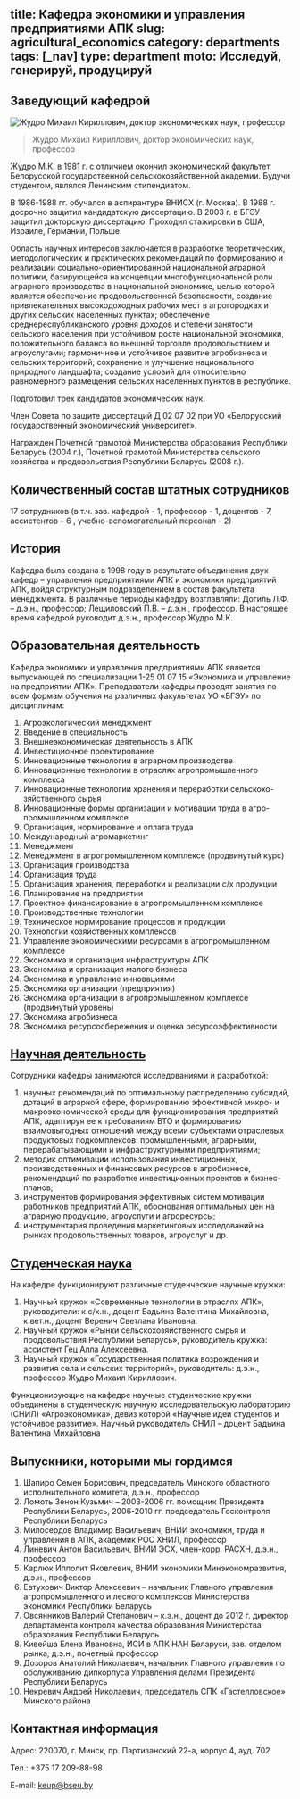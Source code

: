 title: Кафедра экономики и управления предприятиями АПК
slug: agricultural_economics
category: departments
tags: [_nav]
type: department
moto: Исследуй, генерируй, продуцируй
---

Заведующий кафедрой
-------------------

![Жудро Михаил Кириллович, доктор экономических наук, профессор](/img/content/depts/agricultural_economics.jpg)
>Жудро Михаил Кириллович,
 доктор экономических наук, профессор

Жудро М.К. в 1981 г. с отличием окончил экономический факультет Белорусской государственной сельскохозяйственной академии. Будучи студентом, являлся Ленинским стипендиатом.

В 1986-1988 гг. обучался в аспирантуре ВНИСХ (г. Москва). В 1988 г. досрочно защитил кандидатскую диссертацию. В 2003 г. в БГЭУ защитил докторскую диссертацию. Проходил стажировки в США, Израиле, Германии, Польше.

Область научных интересов заключается в разработке теоретических, методологических и практических рекомендаций по формированию и реализации социально-ориентированной национальной аграрной политики, базирующейся на концепции многофункциональной роли аграрного производства в национальной экономике, целью которой является обеспечение продовольственной безопасности, создание привлекательных высокодоходных рабочих мест в агрогородках и других сельских населенных пунктах; обеспечение среднереспубликанского уровня доходов и степени занятости сельского населения при устойчивом росте национальной экономики, положительного баланса во внешней торговле продовольствием и агроуслугами; гармоничное и устойчивое развитие агробизнеса и сельских территорий; сохранение и улучшение национального природного ландшафта; создание условий для относительно равномерного размещения сельских населенных пунктов в республике.

Подготовил трех кандидатов экономических наук.

Член Совета по защите диссертаций Д 02 07 02 при УО «Белорусский государственный экономический университет».

Награжден Почетной грамотой Министерства образования Республики Беларусь (2004 г.), Почетной грамотой Министерства сельского хозяйства и продовольствия Республики Беларусь (2008 г.).

Количественный состав штатных сотрудников
-----------------------------------------
17 сотрудников (в т.ч. зав. кафедрой - 1, профессор - 1, доцентов - 7,  ассистентов – 6 , учебно-вспомогательный персонал - 2)

История
-------

Кафедра была создана в 1998 году в результате объединения двух кафедр – управления предприятиями АПК и экономики предприятий АПК, войдя структурным подразделением в состав факультета менеджмента.
В различные периоды кафедру возглавляли: Догиль Л.Ф. – д.э.н., профессор; Лещиловский П.В. – д.э.н., профессор. В настоящее время кафедрой руководит д.э.н., профессор Жудро М.К.

Образовательная деятельность
----------------------------

Кафедра экономики и управления предприятиями АПК является выпускающей по специализации 1-25 01 07 15 «Экономика и управление на предприятии АПК». Преподаватели кафедры проводят занятия по всем формам обучения на различных факультетах УО «БГЭУ» по дисциплинам:<br>

1.	Агроэкологический менеджмент<br>
2.	Введение в специальность<br>
3.	Внешнеэкономическая деятельность в АПК<br>
4.	Инвестиционное проектирование<br>
5.	Инновационные технологии в аграрном производстве<br>
6.	Инновационные технологии в отраслях агропромышленного комплекса<br>
7.	Инновационные технологии хранения и переработки сельскохо-зяйственного сырья<br>
8.	Инновационные формы организации и мотивации труда в агро-промышленном комплексе <br>
9.	 Организация, нормирование и оплата труда<br>
10.	Международный агромаркетинг<br>
11.	Менеджмент<br>
12.	Менеджмент в агропромышленном комплексе (продвинутый курс)<br>
13.	Организация производства<br>
14.	Организация труда<br>
15.	Организация хранения, переработки и реализации с/х продукции<br>
16.	Планирование на предприятии<br>
17.	Проектное финансирование в агропромышленном комплексе<br>
18.	Производственные технологии<br>
19.	Техническое нормирование процессов и продукции<br>
20.	Технологии хозяйственных комплексов<br>
21.	Управление экономическими ресурсами в агропромышленном комплексе<br>
22.	Экономика и организация инфраструктуры АПК<br>
23.	Экономика и организация малого бизнеса<br>
24.	Экономика и управление инновациями<br>
25.	Экономика организации (предприятия)<br>
26.	Экономика организации в агропромышленном комплексе (продвинутый уровень) <br>
27.	Экономика агробизнеса<br>
28.	Экономика ресурсосбережения и оценка ресурсоэффективности<br>


[Научная деятельность](/fm/files/agricultural_economics_nir.doc)
--------------------

Сотрудники кафедры занимаются исследованиями и разработкой:

1. научных рекомендаций по оптимальному распределению субсидий, дотаций в аграрной сфере, формированию эффективной микро- и макроэкономической среды для функционирования предприятий АПК, адаптируя ее к требованиям ВТО и формированию взаимовыгодных отношений между всеми субъектами отраслевых продуктовых подкомплексов: промышленными, аграрными, перерабатывающими и инфраструктурными предприятиями;
2. методик оптимизации использования инвестиционных, производственных и финансовых ресурсов в агробизнесе, рекомендаций по разработке инвестиционных проектов и бизнес-планов;
3. инструментов формирования эффективных систем мотивации работников предприятий АПК, обоснования оптимальных цен на аграрную продукцию, агроуслуги и агроресурсы;
4. инструментария проведения маркетинговых исследований на рынках продовольственных товаров, агроуслуг и др.

[Студенческая наука](/files/snil/dka_snil.doc)
------------------

На кафедре функционируют различные студенческие научные кружки:

1. Научный кружок «Современные технологии в отраслях АПК», руководители: к.с/х.н., доцент Бадьина Валентина Михайловна, к.вет.н., доцент Веренич Светлана Ивановна.
2. Научный кружок «Рынки сельскохозяйственного сырья и продовольствия Республики Беларусь», руководитель кружка: ассистент Гец Алла Алексеевна.
3. Научный кружок «Государственная политика возрождения и развития села и сельских территорий», руководитель: д.э.н., профессор Жудро Михаил Кириллович.

Функционирующие на кафедре научные студенческие кружки объединены в студенческую научную исследовательскую лабораторию (СНИЛ) «Агроэкономика», девиз которой «Научные идеи студентов и устойчивое развитие». Научный руководитель СНИЛ – доцент Бадьина Валентина Михайловна


Выпускники, которыми мы гордимся
--------------------------------

1. Шапиро Семен Борисович, председатель Минского областного исполнительного комитета, д.э.н., профессор
2. Ломоть Зенон Кузьмич – 2003-2006 гг. помощник Президента Республики Беларусь, 2006-2010 гг. председатель Госконтроля Республики Беларусь
3. Милосердов Владимир Васильевич, ВНИИ экономики, труда и управления в АПК, академик РОС ХНИЛ, профессор
4. Линевич Антон Васильевич, ВНИИ ЭСХ, член-корр. РАСХН, д.э.н., профессор
5. Карлюк Ипполит Яковлевич, ВНИИ экономики Минэкономразвития, д.э.н., профессор
6. Евтухович Виктор Алексеевич – начальник Главного управления агропромышленного и лесного комплексов Министерства экономики Республики Беларусь
7. Овсянников Валерий Степанович – к.э.н., доцент до 2012 г. директор департамента контроля качества образования Министерства образования Республики Беларусь
8. Кивейша Елена Ивановна, ИСИ в АПК НАН Беларуси, зав. отделом рынка, д.э.н., почетный профессор
9. Дозоров Анатолий Николаевич, начальник Главного управления по обслуживанию дипкорпуса Управления делами Президента Республики Беларусь
10. Некревич Андрей Николаевич, председатель СПК «Гастелловское» Минского района

Контактная информация
---------------------
Адрес: 220070, г. Минск, пр. Партизанский 22-а, корпус 4, ауд. 702

Тел.: +375 17 209-88-98

E-mail: <keup@bseu.by>
